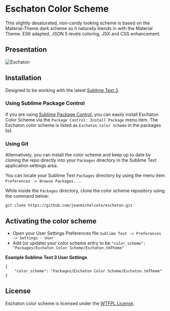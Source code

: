 # Eschaton Color Scheme

This slightly desaturated, non-candy looking scheme is based on the Material-Theme dark scheme so it naturally blends in with the Material Theme. ES6 adapted, JSON 5 levels coloring, JSX and CSS enhancement.

## Presentation

![Eschaton](https://www.dropbox.com/s/b9focu1jhmd4jg1/eschaton_screenGrab.jpeg?dl=1)

## Installation

Designed to be working with the latest [Sublime Text 3](http://www.sublimetext.com/3dev).

### Using Sublime Package Control

If you are using [Sublime Package Control](http://wbond.net/sublime_packages/package_control), you can easily install Eschaton Color Scheme via the `Package Control: Install Package` menu item. The Eschaton color scheme is listed as `Eschaton Color Scheme` in the packages list.

### Using Git

Alternatively, you can install the color scheme and keep up to date by cloning the repo directly into your `Packages` directory in the Sublime Text application settings area.

You can locate your Sublime Text `Packages` directory by using the menu item `Preferences -> Browse Packages...`.

While inside the `Packages` directory, clone the color scheme repository using the command below:

    git clone https://github.com/jeanmichelcote/eschaton.git

## Activating the color scheme

* Open your User Settings Preferences file `Sublime Text -> Preferences -> Settings - User`
* Add (or update) your color scheme entry to be `"color_scheme": "Packages/Eschaton Color Scheme/Eschaton.tmTheme"` 

**Example Sublime Text 3 User Settings**

    {
        "color_scheme": "Packages/Eschaton Color Scheme/Eschaton.tmTheme"
    }

## License

Eschaton color scheme is licensed under the [WTFPL License](http://www.wtfpl.net/).